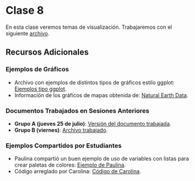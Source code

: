 # Clase 8

En esta clase veremos temas de visualización. Trabajaremos con el siguiente [archivo](/002_preprocesamiento/Chapter_3/SIC_AI_Ch03_Unit04.ipynb).

## Recursos Adicionales

### Ejemplos de Gráficos

- Archivo con ejemplos de distintos tipos de gráficos estilo ggplot: [Ejemplos tipo ggplot](/002_preprocesamiento/Chapter_3/ejemplos_tipo_ggplot.ipynb).
- Información de los gráficos de mapas obtenida de: [Natural Earth Data](https://www.naturalearthdata.com/downloads/110m-cultural-vectors/110m-admin-0-countries/).

### Documentos Trabajados en Sesiones Anteriores

- **Grupo A (jueves 25 de julio)**: [Versión del documento trabajada](/002_preprocesamiento/Chapter_3/[dlo-gripo-a]SIC_AI_Ch03_Unit04.ipynb).
- **Grupo B (viernes)**: [Archivo trabajado](/002_preprocesamiento/Chapter_3/[dlo-grupo-b]Copia_de_SIC_AI_Ch03_Unit04.ipynb).

### Ejemplos Compartidos por Estudiantes

- Paulina compartió un buen ejemplo de uso de variables con listas para crear paletas de colores: [Ejemplo de Paulina](https://github.com/paulinasv/Clases_SIC_IA/blob/main/forms_bootcamp_ejemplo.ipynb).
- Código arreglado por Carolina: [Código de Carolina](/002_preprocesamiento/Chapter_3/volumen_y_porcentaje.ipynb).
